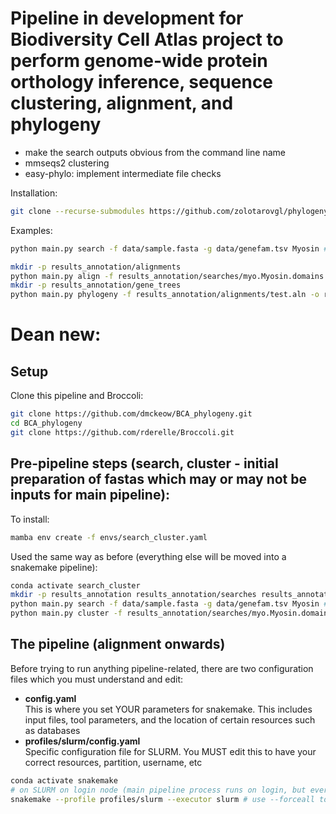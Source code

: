 # Pipeline in development for Biodiversity Cell Atlas project to perform genome-wide protein orthology inference, sequence clustering, alignment, and phylogeny 

- make the search outputs obvious from the command line name  
- mmseqs2 clustering  
- easy-phylo: implement intermediate file checks   

Installation:
```bash
git clone --recurse-submodules https://github.com/zolotarovgl/phylogeny.git
```

Examples: 
```bash
python main.py search -f data/sample.fasta -g data/genefam.tsv Myosin # creates results_annotation/searches/myo.Myosin.domains.fasta

mkdir -p results_annotation/alignments
python main.py align -f results_annotation/searches/myo.Myosin.domains.fasta -o results_annotation/alignments/test.aln -c 10
mkdir -p results_annotation/gene_trees
python main.py phylogeny -f results_annotation/alignments/test.aln -o results_annotation/gene_trees/test -c 15
```
# Dean new:
## Setup
Clone this pipeline and Broccoli:
```bash
git clone https://github.com/dmckeow/BCA_phylogeny.git
cd BCA_phylogeny
git clone https://github.com/rderelle/Broccoli.git
```
## Pre-pipeline steps (search, cluster - initial preparation of fastas which may or may not be inputs for main pipeline):
To install:
```bash
mamba env create -f envs/search_cluster.yaml
```
Used the same way as before (everything else will be moved into a snakemake pipeline):
```bash
conda activate search_cluster
mkdir -p results_annotation results_annotation/searches results_annotation/clusters
python main.py search -f data/sample.fasta -g data/genefam.tsv Myosin # creates results_annotation/searches/myo.Myosin.domains.fasta
python main.py cluster -f results_annotation/searches/myo.Myosin.domains.fasta -o results_annotation/clusters/myo.Myosin.domains.dmnd.mcl -i 1.5
```

## The pipeline (alignment onwards)
Before trying to run anything pipeline-related, there are two configuration files which you must understand and edit:  
* **config.yaml**  
This is where you set YOUR parameters for snakemake. This includes input files, tool parameters, and the location of certain resources such as databases
* **profiles/slurm/config.yaml**  
Specific configuration file for SLURM. You MUST edit this to have your correct resources, partition, username, etc

```bash
conda activate snakemake
# on SLURM on login node (main pipeline process runs on login, but everything else gets submitted to nodes):
snakemake --profile profiles/slurm --executor slurm # use --forceall to overwrite previous outputs

 ```